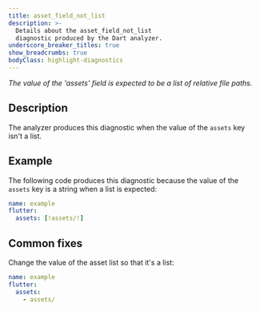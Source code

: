 ```yaml
---
title: asset_field_not_list
description: >-
  Details about the asset_field_not_list
  diagnostic produced by the Dart analyzer.
underscore_breaker_titles: true
show_breadcrumbs: true
bodyClass: highlight-diagnostics
---
```


_The value of the 'assets' field is expected to be a list of relative file
paths._

## Description

The analyzer produces this diagnostic when the value of the `assets` key
isn't a list.

## Example

The following code produces this diagnostic because the value of the
`assets` key is a string when a list is expected:

```yaml
name: example
flutter:
  assets: [!assets/!]
```

## Common fixes

Change the value of the asset list so that it's a list:

```yaml
name: example
flutter:
  assets:
    - assets/
```
